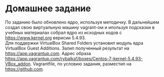 # Домашнее задание

По заданию было обновлено ядро, используя методичку. В дальнейшем создал свою виртуальную машину vagrant-ом и ипользуя подсказки в учебных материалах собрал ядро из исходных кодов с <https://www.kernel.org> верисии 5.4.93.  
Для поддержки VirtualBox Shared Folders установил модуль ядра VirtualBox Guest Additions.
Залил полученный результат на <https://app.vagrantup.com>. Адрес образа <https://app.vagrantup.com/rybalka1/boxes/Centos-7-kernel-5.4.93-VBox_addon>.
Vagrantfile, по условию задания, разместил на <https://github.com>.
